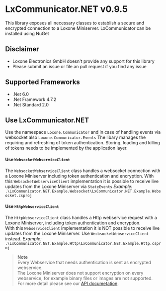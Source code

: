# LxCommunicator.NET v0.9.5
This library exposes all necessary classes to establish a secure and encrypted connection to a Loxone Miniserver.
LxCommunicator can be installed using NuGet 

## Disclaimer
- Loxone Electronics GmbH doesn't provide any support for this library
- Please submit an issue or file an pull request if you find any issue

## Supported Frameworks
- .Net 6.0
- .Net Framework 4.7.2
- .Net Standard 2.0

## Use LxCommunicator.NET
Use the namespace `Loxone.Communicator` and in case of handling events via websocket also `Loxone.Communicator.Events`
The libary manages the requiring and refreshing of token authentication. Storing, loading and killing of tokens needs to be implemented by the application layer.

#### Use `WebsocketWebserviceClient`
The `WebsocketWebserviceClient` class handles a websocket connection with a Loxone Miniserver including token authentication and encryption.
With this `WebsocketWebserviceClient` implementation it is possible to receive live updates from the Loxone Miniserver via `StateEvents`
*Example:* `.\LxCommunicator.NET.Example.Websocket\LxCommunicator.NET.Example.Websocket.csproj`

#### Use `HttpWebserviceClient`
The `HttpWebserviceClient` class handles a Http webservice request with a Loxone Miniserver, including token authentication and encryption.
<br>
With this `WebserviceClient` implementation it is NOT possible to receive live updates from the Loxone Miniserver. Use `WecbsocketWebserviceClient` instead.
*Example:* `.\LxCommunicator.NET.Example.Http\LxCommunicator.NET.Example.Http.csproj`

> **Note**<br>Every Webservice that needs authentication is sent as encrypted webservice.<br>The Loxone Miniserver does not support encryption on every webservice, for example binary files or images are not supported.<br>For more detail please see our [API documetation](https://www.loxone.com/enen/kb/api/ ).
